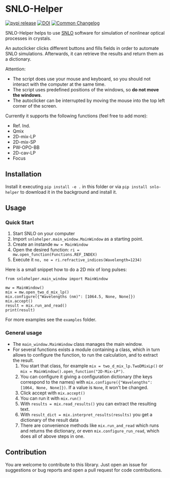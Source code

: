 # SNLO-Helper

[![pypi release](https://img.shields.io/pypi/v/snlo-helper.svg)](https://pypi.org/project/snlo-helper/)
[![DOI](https://zenodo.org/badge/DOI/10.5281/zenodo.11125163.svg)](https://doi.org/10.5281/zenodo.11125163)
[![Common Changelog](https://common-changelog.org/badge.svg)](https://common-changelog.org)

SNLO-Helper helps to use [SNLO](https://as-photonics.com/products/snlo/) software for simulation of nonlinear optical processes in crystals.

An autoclicker clicks different buttons and fills fields in order to automate SNLO simulations.
Afterwards, it can retrieve the results and return them as a dictionary.

Attention:
- The script does use your mouse and keyboard, so you should not interact with the computer at the same time.
- The script uses predefined positions of the windows, so **do not move the windows**.
- The autoclicker can be interrupted by moving the mouse into the top left corner of the screen.


Currently it supports the following functions (feel free to add more):
- Ref. Ind.
- Qmix
- 2D-mix-LP
- 2D-mix-SP
- PW-OPO-BB
- 2D-cav-LP
- Focus


## Installation

Install it executing `pip install -e .` in this folder or via `pip install snlo-helper` to download it in the background and install it.


## Usage

### Quick Start

1. Start SNLO on your computer
2. Import `snlohelper.main_window.MainWindow` as a starting point.
3. Create an instande `mw = MainWindow`
4. Open the desired function: `ri = mw.open_function(Functions.REF_INDEX)`
5. Execute it `no, ne = ri.refractive_indices(Wavelength=1234)`

Here is a small snippet how to do a 2D mix of long pulses:
```
from snlohelper.main_window import MainWindow

mw = MainWindow()
mix = mw.open_two_d_mix_lp()
mix.configure({"Wavelengths (nm)": [1064.5, None, None]})
mix.accept()
result = mix.run_and_read()
print(result)
```

For more examples see the `examples` folder.


### General usage

* The `main_window.MainWindow` class manages the main window.
* For several functions exists a module containing a class, which in turn allows to configure the function, to run the calculation, and to extract the result.
  1. You start that class, for example `mix = two_d_mix_lp.TwoDMixLp()` or `mix = MainWindow().open_function("2D-Mix-LP")`.
  2. You can configure it giving a configuration dictionary (the keys correspond to the names) with `mix.configure({"Wavelengths": [1064, None, None]})`. If a value is `None`, it won't be changed.
  3. Click accept with `mix.accept()`
  3. You can run it with `mix.run()`
  4. With `results = mix.read_results()` you can extract the resulting text.
  5. With `result_dict = mix.interpret_results(results)` you get a dictionary of the result data
  6. There are convenience methods like `mix.run_and_read` which runs and returns the dictionary, or even `mix.configure_run_read`, which does all of above steps in one.


## Contribution

You are welcome to contribute to this library.
Just open an issue for suggestions or bug reports and open a pull request for code contributions.
